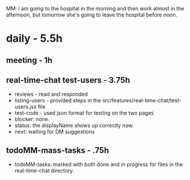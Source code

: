 MM: i am going to the hospital in the morning and then work almost in the afternoon, but tomorrow she's going to leave the hospital before noon.

# daily - 5.5h

## meeting - 1h

## real-time-chat test-users - 3.75h
* reviews - read and responded
* listing-users - provided steps in the src/features/real-time-chat/test-users.jsx file
* test-code - used json format for testing on the two pages
* blocker: none.
* status: the displayName shows up correctly now.
* next: waiting for DM suggestions

## todoMM-mass-tasks - .75h
* todoMM-tasks: marked with both done and in progress for files in the real-time-chat directory. 